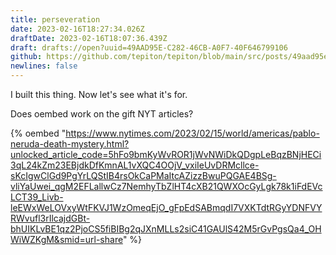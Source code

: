 ```yaml
---
title: perseveration
date: 2023-02-16T18:27:34.026Z
draftDate: 2023-02-16T18:07:36.439Z
draft: drafts://open?uuid=49AAD95E-C282-46CB-A0F7-40F646799106
github: https://github.com/tepiton/tepiton/blob/main/src/posts/49aad95e-c282-46cb-a0f7-40f646799106.md
newlines: false
---
```

I built this thing. Now let's see what it's for.

Does oembed work on the gift NYT articles?

{% oembed "https://www.nytimes.com/2023/02/15/world/americas/pablo-neruda-death-mystery.html?unlocked_article_code=5hFo9bmKyWvROR1jWvNWiDkQDgpLeBqzBNjHECi3qL24kZm23EBjdkDfKmnAL1vXQC4OOjV_vxiIeUvDRMcllce-sKcIgwClGd9PgYrLQStIB4rsOkCaPMaItcAZizzBwuPQGAE4BSg-vliYaUwei_qgM2EFLallwCz7NemhyTbZlHT4cXB21QWXOcGyLgk78k1iFdEVcLCT39_Livb-leEWxWeLOVxyWtFKVJ1WzOmeqEjO_gFpEdSABmqdI7VXKTdtRGyYDNFVYRWvufl3rIlcajdGBt-bhUIKLvBE1qz2PjoCS5fiBIBg2qJXnMLLs2siC41GAUlS42M5rGvPgsQa4_OHWiWZKgM&smid=url-share"  %}
